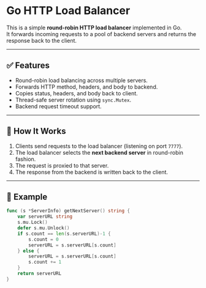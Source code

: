 # Go HTTP Load Balancer

This is a simple **round-robin HTTP load balancer** implemented in Go.  
It forwards incoming requests to a pool of backend servers and returns the response back to the client.

---

## ✅ Features

- Round-robin load balancing across multiple servers.  
- Forwards HTTP method, headers, and body to backend.  
- Copies status, headers, and body back to client.  
- Thread-safe server rotation using `sync.Mutex`.  
- Backend request timeout support.  

---

## 📂 How It Works

1. Clients send requests to the load balancer (listening on port `7777`).  
2. The load balancer selects the **next backend server** in round-robin fashion.  
3. The request is proxied to that server.  
4. The response from the backend is written back to the client.  

---

## 🚀 Example

```go
func (s *ServerInfo) getNextServer() string {
    var serverURL string
    s.mu.Lock()
    defer s.mu.Unlock()
    if s.count == len(s.serverURL)-1 {
        s.count = 0
        serverURL = s.serverURL[s.count]
    } else {
        serverURL = s.serverURL[s.count]
        s.count += 1
    }
    return serverURL
}
